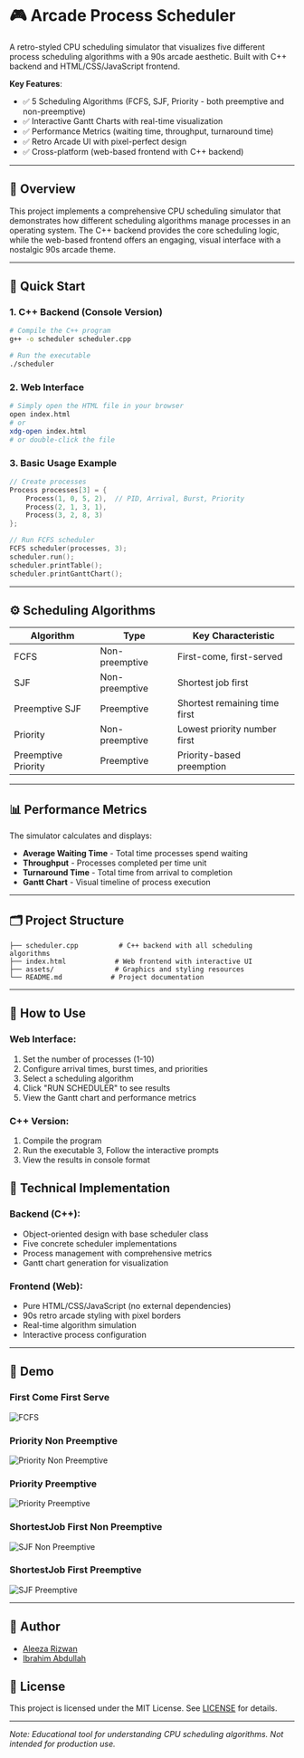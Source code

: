 # 🎮 Arcade Process Scheduler

A retro-styled CPU scheduling simulator that visualizes five different process scheduling algorithms with a 90s arcade aesthetic. Built with C++ backend and HTML/CSS/JavaScript frontend.

**Key Features**:
- ✅ 5 Scheduling Algorithms (FCFS, SJF, Priority - both preemptive and non-preemptive)
- ✅ Interactive Gantt Charts with real-time visualization
- ✅ Performance Metrics (waiting time, throughput, turnaround time)
- ✅ Retro Arcade UI with pixel-perfect design
- ✅ Cross-platform (web-based frontend with C++ backend)

---

## 📖 Overview

This project implements a comprehensive CPU scheduling simulator that demonstrates how different scheduling algorithms manage processes in an operating system. The C++ backend provides the core scheduling logic, while the web-based frontend offers an engaging, visual interface with a nostalgic 90s arcade theme.

---

## 🚀 Quick Start

### 1. C++ Backend (Console Version)
```bash
# Compile the C++ program
g++ -o scheduler scheduler.cpp

# Run the executable
./scheduler
```
### 2. Web Interface
```bash
# Simply open the HTML file in your browser
open index.html
# or
xdg-open index.html
# or double-click the file
```
### 3. Basic Usage Example
```cpp
// Create processes
Process processes[3] = {
    Process(1, 0, 5, 2),  // PID, Arrival, Burst, Priority
    Process(2, 1, 3, 1),
    Process(3, 2, 8, 3)
};

// Run FCFS scheduler
FCFS scheduler(processes, 3);
scheduler.run();
scheduler.printTable();
scheduler.printGanttChart();
```

---

## ⚙️ Scheduling Algorithms

| Algorithm | Type | Key Characteristic |
|---------|-----------|------------|
| FCFS | Non-preemptive	| First-come, first-served |
| SJF | Non-preemptive | Shortest job first |
| Preemptive SJF | Preemptive | Shortest remaining time first |
| Priority | Non-preemptive | Lowest priority number first |
| Preemptive Priority | Preemptive | Priority-based preemption |

---

## 📊 Performance Metrics

The simulator calculates and displays:
- **Average Waiting Time** - Total time processes spend waiting
- **Throughput** - Processes completed per time unit
- **Turnaround Time** - Total time from arrival to completion
- **Gantt Chart** - Visual timeline of process execution

---

## 🗂️ Project Structure

```text
├── scheduler.cpp          # C++ backend with all scheduling algorithms
├── index.html            # Web frontend with interactive UI
├── assets/               # Graphics and styling resources
└── README.md            # Project documentation
```

---

## 🎯 How to Use

### Web Interface:
1. Set the number of processes (1-10)
2. Configure arrival times, burst times, and priorities
3. Select a scheduling algorithm
4. Click "RUN SCHEDULER" to see results
5. View the Gantt chart and performance metrics

### C++ Version:

1. Compile the program
2. Run the executable
3, Follow the interactive prompts
4. View the results in console format

## 🔧 Technical Implementation

### Backend (C++):

- Object-oriented design with base scheduler class
- Five concrete scheduler implementations
- Process management with comprehensive metrics
- Gantt chart generation for visualization

### Frontend (Web):

- Pure HTML/CSS/JavaScript (no external dependencies)
- 90s retro arcade styling with pixel borders
- Real-time algorithm simulation
- Interactive process configuration

---

## 📸 Demo

### First Come First Serve
![FCFS](images/fcfs_ui.jpg)

### Priority Non Preemptive
![Priority Non Preemptive](images/priority_nonpreemptive_ui.jpg)

### Priority Preemptive
![Priority Preemptive](images/priority_preemptive_ui.jpg)

### ShortestJob First Non Preemptive
![SJF Non Preemptive](images/sjf_nonpreemptive_ui.jpg)

### ShortestJob First Preemptive
![SJF Preemptive](images/sjf_preemptive_ui.jpg)

---

## 👤 Author

- [Aleeza Rizwan](https://github.com/its-aleezA)
- [Ibrahim Abdullah](https://github.com/Ibrahim5570)

## 📜 License

This project is licensed under the MIT License. See [LICENSE](LICENSE) for details.

---

_Note: Educational tool for understanding CPU scheduling algorithms. Not intended for production use._

